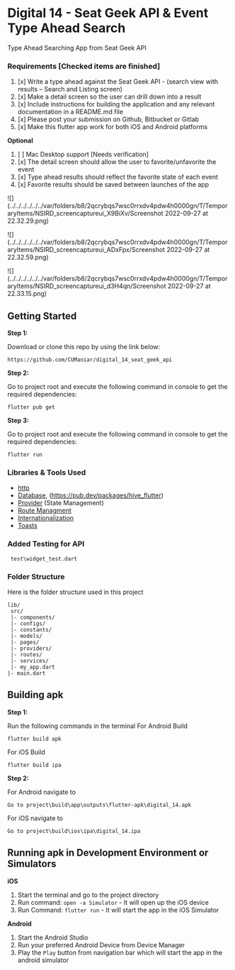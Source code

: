 # Digital 14 - Seat Geek API & Event Type Ahead Search

Type Ahead Searching App from Seat Geek API

### Requirements [Checked items are finished]

1.	[x] Write a type ahead against the Seat Geek API - (search view with results – Search and Listing screen)
2.	[x] Make a detail screen so the user can drill down into a result
3.	[x] Include instructions for building the application and any relevant documentation in a README.md file
4.	[x] Please post your submission on Github, Bitbucket or Gitlab
5.	[x] Make this flutter app work for both iOS and Android platforms


**Optional**
1.	[ ] Mac Desktop support [Needs verification]
2.	[x] The detail screen should allow the user to favorite/unfavorite the event
3.	[x] Type ahead results should reflect the favorite state of each event
4.	[x] Favorite results should be saved between launches of the app

![](../../../../../../var/folders/b8/2qcrybqs7wsc0rrxdv4pdw4h0000gn/T/TemporaryItems/NSIRD_screencaptureui_X9BiXv/Screenshot 2022-09-27 at 22.32.29.png)

![](../../../../../../var/folders/b8/2qcrybqs7wsc0rrxdv4pdw4h0000gn/T/TemporaryItems/NSIRD_screencaptureui_ADxFpx/Screenshot 2022-09-27 at 22.32.59.png)

![](../../../../../../var/folders/b8/2qcrybqs7wsc0rrxdv4pdw4h0000gn/T/TemporaryItems/NSIRD_screencaptureui_d3H4qn/Screenshot 2022-09-27 at 22.33.15.png)

## Getting Started


**Step 1:**

Download or clone this repo by using the link below:

```
https://github.com/CUManiar/digital_14_seat_geek_api
```

**Step 2:**

Go to project root and execute the following command in console to get the required dependencies:

```
flutter pub get 
```
**Step 3:**

Go to project root and execute the following command in console to get the required dependencies:

```
flutter run
```

### Libraries & Tools Used

* [http](https://pub.dev/packages/http)
* [Database](https://pub.dev/packages/hive), (https://pub.dev/packages/hive_flutter)
* [Provider](https://pub.dev/packages/provider) (State Management)
* [Route Managment](https://pub.dev/packages/go_router)
* [Internationalization](https://pub.dev/packages/intl)
* [Toasts](https://pub.dev/packages/flutter_easyloading)

### Added Testing for API

```
 test\widget_test.dart 
```

### Folder Structure



Here is the folder structure used in this project

```
lib/
 src/
 |- components/
 |- configs/
 |- constants/
 |- models/
 |- pages/
 |- providers/
 |- routes/
 |- services/
 |- my_app.dart
|- main.dart

```


## Building apk

**Step 1:**

Run the following commands in the terminal
For Android Build
```
flutter build apk
```
For iOS Build
```
flutter build ipa
```
**Step 2:**

For Android navigate to
```
Go to project\build\app\outputs\flutter-apk\digital_14.apk
```
For iOS navigate to
```
Go to project\build\ios\ipa\digital_14.ipa
```



## Running apk in Development Environment or Simulators

**iOS**


1. Start the terminal and go to the project directory
2. Run command: `open -a Simulator` - It will open up the iOS device
3. Run Command: `flutter run` - It will start the app in the iOS Simulator


**Android**

1. Start the Android Studio
2. Run your preferred Android Device from Device Manager
3. Play the `Play` button from navigation bar which will start the app in the android simulator
